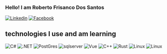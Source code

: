 ### Hello! I am Roberto Frisanco Dos Santos
[![Linkedin](https://img.shields.io/badge/LinkedIn-0077B5?style=for-the-badge&logo=linkedin&logoColor=white)](https://www.linkedin.com/in/roberto-frisanco-0b8216216/) 
[![Facebook](https://img.shields.io/badge/Facebook-1877F2?style=for-the-badge&logo=facebook&logoColor=white)](https://www.facebook.com/robertofs.frisanco)

## technologies I use and am learning
<div style="display: inline_block">
  <img align="center" alt="C#" src="https://img.shields.io/badge/C%23-239120?style=for-the-badge&logo=c-sharp&logoColor=white" />
  <img align="center" alt=".NET"   src="https://img.shields.io/badge/.NET-5C2D91?style=for-the-badge&logo=.net&logoColor=white" />
  <img align="center" alt="PostGres" src="https://img.shields.io/badge/PostgreSQL-316192?style=for-the-badge&logo=postgresql&logoColor=white"/>
  <img align="center" alt="sqlserver" src="https://img.shields.io/badge/Microsoft_SQL_Server-CC2927?style=for-the-badge&logo=microsoft-sql-server&logoColor=white" /> 
  <img align="center" alt="Vue" src="https://img.shields.io/badge/vuejs-%2335495e.svg?style=for-the-badge&logo=vuedotjs&logoColor=%234FC08D" />
  <img align="center" alt="C++" src="https://img.shields.io/badge/c++-%2300599C.svg?style=for-the-badge&logo=c%2B%2B&logoColor=white" />
  <img align="center" alt="Rust" src="https://img.shields.io/badge/rust-%23000000.svg?style=for-the-badge&logo=rust&logoColor=white" />
  <img align="center" alt="Linux" src="https://img.shields.io/badge/Ubuntu-E95420?style=for-the-badge&logo=ubuntu&logoColor=white" />
  <img align="center" alt="Linux" src="https://img.shields.io/badge/docker-%230db7ed.svg?style=for-the-badge&logo=docker&logoColor=white"/>
